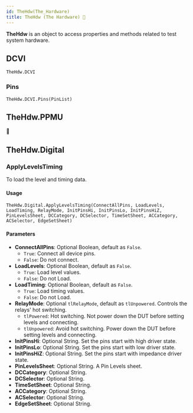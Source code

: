 ```yaml
---
id: TheHdw(The_Hardware)
title: TheHdw (The Hardware) 🚧
---
```


**TheHdw** is an object to access properties and methods related to test system hardware.

## DCVI

```vbscript
TheHdw.DCVI
```

### Pins

```vbscript
TheHdw.DCVI.Pins(PinList)
```

## TheHdw.PPMU

🚧

## TheHdw.Digital

### ApplyLevelsTiming

To load the level and timing data.

#### Usage

```vbscript
TheHdw.Digital.ApplyLevelsTiming(ConnectAllPins, LoadLevels, LoadTiming, RelayMode, InitPinsHi, InitPinsLo, InitPinsHiZ, PinLevelsSheet, DCCategory, DCSelector, TimeSetSheet, ACCategory, ACSelector, EdgeSetSheet)
```

#### Parameters

- **ConnectAllPins**: Optional Boolean, default as `False`.
  - `True`: Connect all device pins.
  - `False`: Do not connect.
- **LoadLevels**: Optional Boolean, default as `False`.
  - `True`: Load level values.
  - `False`: Do not Load.
- **LoadTiming**: Optional Boolean, default as `False`.
  - `True`: Load timing values.
  - `False`: Do not Load.
- **RelayMode**: Optional `tlRelayMode`, default as `tlUnpowered`. Controls the relays' hot switching.
  - `tlPowered`: Hot switching. Not power down the DUT before setting levels and connecting.
  - `tlUnpowered`: Avoid hot switching. Power down the DUT before setting levels and connecting.
- **InitPinsHi**: Optional String. Set the pins start with high driver state.
- **InitPinsLo**: Optional String. Set the pins start with low driver state.
- **InitPinsHiZ**: Optional String. Set the pins start with impedance driver state.
- **PinLevelsSheet**: Optional String. A Pin Levels sheet.
- **DCCategory**: Optional String.
- **DCSelector**: Optional String.
- **TimeSetSheet**: Optional String.
- **ACCategory**: Optional String.
- **ACSelector**: Optional String.
- **EdgeSetSheet**: Optional String.
